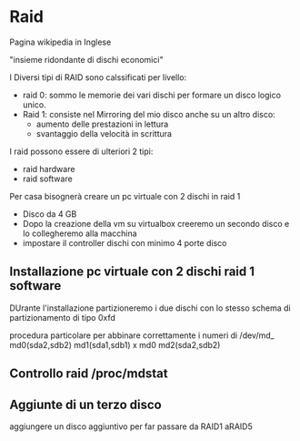 # Raid

Pagina wikipedia in Inglese

"insieme ridondante di dischi economici"

I Diversi tipi di RAID sono calssificati per livello:
- raid 0: sommo le memorie dei vari dischi per formare un disco logico unico.
- Raid 1: consiste nel Mirroring del mio disco anche su un altro disco:
	- aumento delle prestazioni in lettura
	- svantaggio della velocità in scrittura

I raid possono essere di ulteriori 2 tipi:
- raid hardware
- raid software

Per casa bisognerà creare un pc virtuale con 2 dischi in raid 1

- Disco da 4 GB
- Dopo la creazione della vm su virtualbox creeremo un secondo disco e lo collegheremo alla macchina
- impostare il controller dischi con minimo 4 porte disco

## Installazione pc virtuale con 2 dischi raid 1 software

DUrante l'installazione partizioneremo i due dischi con lo stesso schema di partizionamento di tipo 0xfd

procedura particolare per abbinare correttamente i numeri di /dev/md_
md0(sda2,sdb2)
md1(sda1,sdb1)
x md0
md2(sda2,sdb2)

## Controllo raid /proc/mdstat

## Aggiunte di un terzo disco

aggiungere un disco aggiuntivo per far passare da RAID1 aRAID5 

<!--stackedit_data:
eyJoaXN0b3J5IjpbLTY5NTE2ODczNiwtMTg5OTAzNDY0Myw5Mj
M5MTIxNTMsMTQ5MDQ5ODE4MSwxMzYxNjg5Mjc3LC05MTIwODAy
MDddfQ==
-->